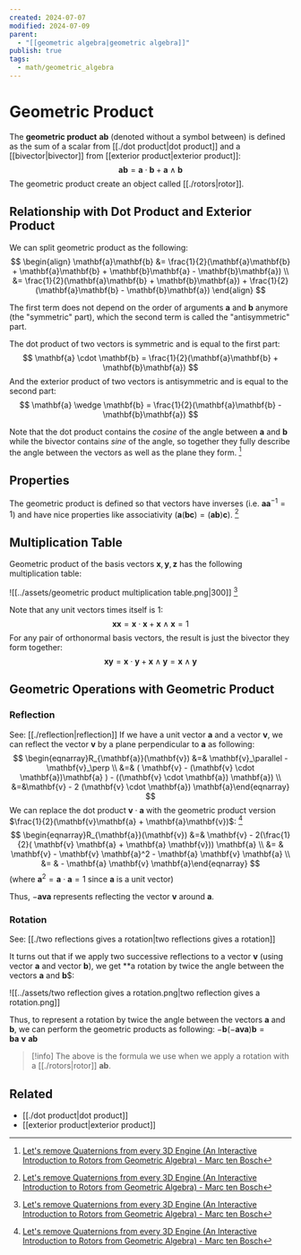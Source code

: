 ```yaml
---
created: 2024-07-07
modified: 2024-07-09
parent:
  - "[[geometric algebra|geometric algebra]]"
publish: true
tags:
  - math/geometric_algebra
---
```


# Geometric Product

The **geometric product** $\mathbf{a}\mathbf{b}$ (denoted without a symbol between) is defined as the sum of a scalar from [[./dot product|dot product]] and a [[bivector|bivector]] from [[exterior product|exterior product]]:
$$
\mathbf{a} \mathbf{b} = \mathbf{a} \cdot \mathbf{b} + \mathbf{a} \wedge \mathbf{b}
$$
The geometric product create an object called [[./rotors|rotor]].

## Relationship with Dot Product and Exterior Product
We can split geometric product as the following:
$$
\begin{align}
\mathbf{a}\mathbf{b} &= \frac{1}{2}(\mathbf{a}\mathbf{b} + \mathbf{a}\mathbf{b} + \mathbf{b}\mathbf{a} - \mathbf{b}\mathbf{a}) \\
&= \frac{1}{2}(\mathbf{a}\mathbf{b} + \mathbf{b}\mathbf{a}) + \frac{1}{2}(\mathbf{a}\mathbf{b} - \mathbf{b}\mathbf{a})
\end{align}
$$

The first term does not depend on the order of arguments $\mathbf{a}$ and $\mathbf{b}$ anymore (the "symmetric" part), which the second term is called the "antisymmetric" part.

The dot product of two vectors is symmetric and is equal to the first part:
$$
\mathbf{a} \cdot \mathbf{b} = \frac{1}{2}(\mathbf{a}\mathbf{b} + \mathbf{b}\mathbf{a})
$$
And the exterior product of two vectors is antisymmetric and is equal to the second part:
$$
\mathbf{a} \wedge \mathbf{b} = 
\frac{1}{2}(\mathbf{a}\mathbf{b} - \mathbf{b}\mathbf{a})
$$

Note that the dot product contains the *cosine* of the angle between $\mathbf{a}$ and $\mathbf{b}$ while the bivector contains *sine* of the angle, so together they fully describe the angle between the vectors as well as the plane they form. [^1]

## Properties
The geometric product is defined so that vectors have inverses (i.e. $\mathbf{a} \mathbf{a}^{-1} = 1$) and have nice properties like associativity ($\mathbf{a}(\mathbf{b}\mathbf{c} ) = (\mathbf{a}\mathbf{b})\mathbf{c}$). [^1]

## Multiplication Table
Geometric product of the basis vectors $\mathbf{x}, \mathbf{y}, \mathbf{z}$ has the following multiplication table:

![[../assets/geometric product multiplication table.png|300]]
[^1]

Note that any unit vectors times itself is $1$:
$$
\mathbf{x}\mathbf{x} = \mathbf{x} \cdot \mathbf{x} + \mathbf{x} \wedge \mathbf{x} = 1
$$
For any pair of orthonormal basis vectors, the result is just the bivector they form together:
$$
\mathbf{x} \mathbf{y} = \mathbf{x} \cdot \mathbf{y} + \mathbf{x} \wedge \mathbf{y} = \mathbf{x} \wedge \mathbf{y}
$$

## Geometric Operations with Geometric Product
### Reflection
See: [[./reflection|reflection]]
If we have a unit vector $\mathbf{a}$ and a vector $\mathbf{v}$, we can reflect the vector $\mathbf{v}$ by a plane perpendicular to $\mathbf{a}$ as following:
$$
\begin{eqnarray}R_{\mathbf{a}}(\mathbf{v}) &=& \mathbf{v}_\parallel - \mathbf{v}_\perp \\ 
 &=& ( \mathbf{v} - (\mathbf{v} \cdot \mathbf{a})\mathbf{a} ) - ((\mathbf{v} \cdot \mathbf{a}) \mathbf{a}) \\
 &=&\mathbf{v} - 2 (\mathbf{v} \cdot \mathbf{a}) \mathbf{a}\end{eqnarray}
$$
We can replace the dot product $\mathbf{v} \cdot \mathbf{a}$ with the geometric product version $\frac{1}{2}(\mathbf{v}\mathbf{a} + \mathbf{a}\mathbf{v})$: [^1]
$$
\begin{eqnarray}R_{\mathbf{a}}(\mathbf{v}) &=& \mathbf{v} - 2(\frac{1}{2}( \mathbf{v} \mathbf{a} + \mathbf{a} \mathbf{v})) \mathbf{a} \\ &= & \mathbf{v} - \mathbf{v} \mathbf{a}^2 - \mathbf{a} \mathbf{v} \mathbf{a} \\ &= & - \mathbf{a} \mathbf{v} \mathbf{a}\end{eqnarray}
$$
(where $\mathbf{a}^2 = \mathbf{a} \cdot \mathbf{a} = 1$ since $\mathbf{a}$ is a unit vector)

Thus, $- \mathbf{a} \mathbf{v} \mathbf{a}$ represents reflecting the vector $\mathbf{v}$ around $\mathbf{a}$.

### Rotation
See: [[./two reflections gives a rotation|two reflections gives a rotation]]

It turns out that if we apply two successive reflections to a vector $\mathbf{v}$ (using vector $\mathbf{a}$ and vector $\mathbf{b}$), we get **a rotation by twice the angle between the vectors $\mathbf{a}$ and $\mathbf{b}$$:

![[../assets/two reflection gives a rotation.png|two reflection gives a rotation.png]]

Thus, to represent a rotation by twice the angle between the vectors $\mathbf{a}$ and $\mathbf{b}$, we can perform the geometric products as following: 
$-\mathbf{b} (-\mathbf{a} \mathbf{v} \mathbf{a}) \mathbf{b} = \mathbf{b} \mathbf{a} \ \mathbf{v} \ \mathbf{a} \mathbf{b}$

> [!info] The above is the formula we use when we apply a rotation with a [[./rotors|rotor]] $\mathbf{a} \mathbf{b}$.

## Related
- [[./dot product|dot product]]
- [[exterior product|exterior product]]

[^1]: [Let's remove Quaternions from every 3D Engine (An Interactive Introduction to Rotors from Geometric Algebra) - Marc ten Bosch](https://marctenbosch.com/quaternions)